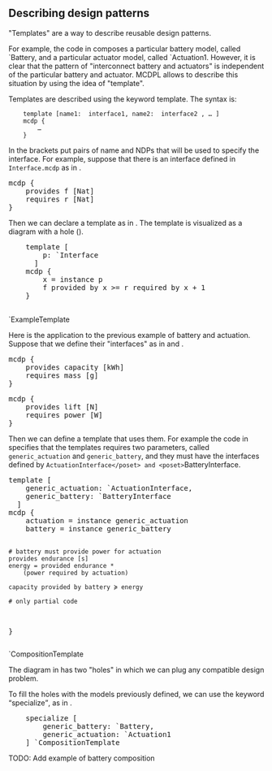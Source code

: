 ## Describing design patterns

"Templates" are a way to describe reusable design patterns.

<!-- XXX: we should not use <poset> below, but it works to get the color -->
For example, the code in [](#code:Composition) composes a particular battery
model, called <poset>&#96;Battery</poset>, and a particular actuator model, called
<poset>&#96;Actuation1</poset>. However, it is clear that the pattern of
"interconnect battery and actuators" is independent of the particular battery
and actuator. MCDPL allows to describe this situation by using the idea of
"template".

Templates are described using the keyword <k>template</k>.
The syntax is:

<pre><code>    <k>template</k> [<span>name1</span><k>:</k> <span> interface1</span>, <span>name2</span><k>:</k> <span> interface2 </span>, … ]
    <k>mcdp</k> <k>{</k>
        …
    <k>}</k>
</code></pre>

In the brackets put pairs of name and NDPs that will be used to specify the
interface. For example, suppose that there is an interface defined in
<code>Interface.mcdp</code> as in [](#code:Interface).

<pre class="mcdp" id='Interface' label='Interface.mcdp'
    figure-id="code:Interface">
mcdp {
    provides f [Nat]
    requires r [Nat]
}
</pre>

Then we can declare a template as in [](#code:ExampleTemplate). The template is
visualized as a diagram with a hole ([](#fig:ExampleTemplate)).

<col2>
    <pre class="mcdp_template" id='ExampleTemplate' label='ExampleTemplate.mcdp_template'
        figure-id="code:ExampleTemplate">
    template [
        p: `Interface
      ]
    mcdp {
        x = instance p
        f provided by x &gt;= r required by x + 1
    }
    </pre>
    <render class="template_children_summarized_TB" figure-id="fig:ExampleTemplate">
        `ExampleTemplate
    </render>
</col2>

Here is the application to the previous example of battery
and actuation. Suppose that we define their "interfaces"
as in [](#code:BatteryInterface) and [](#code:ActuationInterface).

<col2>
<pre class='mcdp' id='BatteryInterface' label='BatteryInterface.mcdp'
    figure-id="code:BatteryInterface">
mcdp {
    provides capacity [kWh]
    requires mass [g]
}
</pre>
<pre class='mcdp' id='ActuationInterface' label='ActuationInterface.mcdp'
    figure-id="code:ActuationInterface">
mcdp {
    provides lift [N]
    requires power [W]
}
</pre>
</col2>

Then we can define a template that uses them. For example the code in
[](#code:CompositionTemplate) specifies that the templates requires two
parameters, called <code>generic_actuation</code> and
<code>generic_battery</code>, and they must have the interfaces defined by
<poset>`ActuationInterface</poset> and <poset>`BatteryInterface</poset>.

<col2 style='float: bottom'>
<pre class="mcdp_template" id='CompositionTemplate'
    label='CompositionTemplate.mcdp'
    figure-id="code:CompositionTemplate">
template [
    generic_actuation: `ActuationInterface,
    generic_battery: `BatteryInterface
  ]
mcdp {
    actuation = instance generic_actuation
    battery = instance generic_battery

    # battery must provide power for actuation
    provides endurance [s]
    energy = provided endurance *
        (power required by actuation)

    capacity provided by battery ≽ energy

    # only partial code
}
</pre>
<!-- # actuation must carry payload + battery
provides payload [g]
gravity = 9.81 m/s^2
total_mass = (mass required by battery
                     + provided payload)

weight = total_mass * gravity
lift provided by actuation ≽ weight

# minimize total mass
requires mass [g]
required mass ≽ total_mass -->


<!-- style='max-height: 30em'> -->
<render class="template_children_summarized_TB"
        figure-id="fig:CompositionTemplate">
    `CompositionTemplate
</render>
</col2>

The diagram in [](#fig:CompositionTemplate) has two "holes" in which we can plug
any compatible design problem.

To fill the holes with the models previously defined, we can use the keyword
<q><k>specialize</k></q>, as in [](#code:specialize).

<pre class='mcdp'
     figure-id="code:specialize">
    specialize [
        generic_battery: `Battery,
        generic_actuation: `Actuation1
    ] `CompositionTemplate
</pre>


TODO: Add example of battery composition
